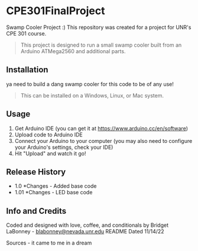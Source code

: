 # CPE301FinalProject
Swamp Cooler Project :)
This repository was created for a project for UNR's CPE 301 course.
> This project is designed to run a small swamp cooler built from an Arduino ATMega2560 and additional parts.

## Installation
ya need to build a dang swamp cooler for this code to be of any use!
> This can be installed on a Windows, Linux, or Mac system.

## Usage
1. Get Arduino IDE (you can get it at https://www.arduino.cc/en/software)
2. Upload code to Arduino IDE
3. Connect your Arduino to your computer (you may also need to configure your Arduino's settings, check your IDE)
4. Hit "Upload" and watch it go!

## Release History
- 1.0
  *Changes - Added base code
- 1.01
  *Changes - LED base code


## Info and Credits
Coded and designed with love, coffee, and conditionals by Bridget LaBonney - blabonney@nevada.unr.edu
README Dated 11/14/22

Sources - it came to me in a dream
